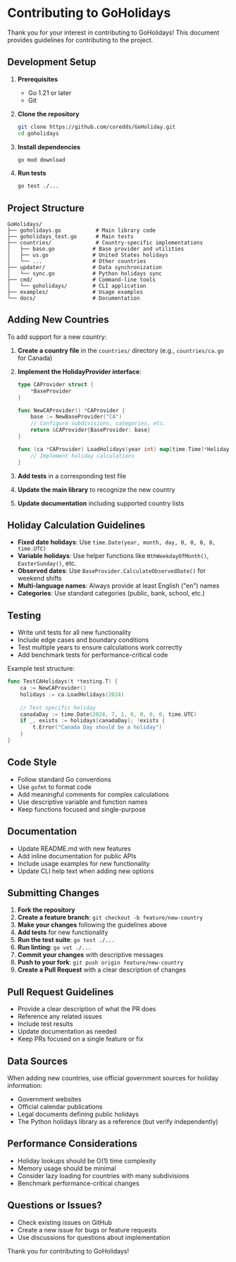 # Contributing to GoHolidays

Thank you for your interest in contributing to GoHolidays! This document provides guidelines for contributing to the project.

## Development Setup

1. **Prerequisites**
   - Go 1.21 or later
   - Git

2. **Clone the repository**
   ```bash
   git clone https://github.com/coredds/GoHoliday.git
   cd goholidays
   ```

3. **Install dependencies**
   ```bash
   go mod download
   ```

4. **Run tests**
   ```bash
   go test ./...
   ```

## Project Structure

```
GoHolidays/
├── goholidays.go           # Main library code
├── goholidays_test.go      # Main tests
├── countries/              # Country-specific implementations
│   ├── base.go            # Base provider and utilities
│   ├── us.go              # United States holidays
│   └── ...                # Other countries
├── updater/               # Data synchronization
│   └── sync.go            # Python holidays sync
├── cmd/                   # Command-line tools
│   └── goholidays/        # CLI application
├── examples/              # Usage examples
└── docs/                  # Documentation
```

## Adding New Countries

To add support for a new country:

1. **Create a country file** in the `countries/` directory (e.g., `countries/ca.go` for Canada)

2. **Implement the HolidayProvider interface**:
   ```go
   type CAProvider struct {
       *BaseProvider
   }
   
   func NewCAProvider() *CAProvider {
       base := NewBaseProvider("CA")
       // Configure subdivisions, categories, etc.
       return &CAProvider{BaseProvider: base}
   }
   
   func (ca *CAProvider) LoadHolidays(year int) map[time.Time]*Holiday {
       // Implement holiday calculations
   }
   ```

3. **Add tests** in a corresponding test file

4. **Update the main library** to recognize the new country

5. **Update documentation** including supported country lists

## Holiday Calculation Guidelines

- **Fixed date holidays**: Use `time.Date(year, month, day, 0, 0, 0, 0, time.UTC)`
- **Variable holidays**: Use helper functions like `NthWeekdayOfMonth()`, `EasterSunday()`, etc.
- **Observed dates**: Use `BaseProvider.CalculateObservedDate()` for weekend shifts
- **Multi-language names**: Always provide at least English ("en") names
- **Categories**: Use standard categories (public, bank, school, etc.)

## Testing

- Write unit tests for all new functionality
- Include edge cases and boundary conditions
- Test multiple years to ensure calculations work correctly
- Add benchmark tests for performance-critical code

Example test structure:
```go
func TestCAHolidays(t *testing.T) {
    ca := NewCAProvider()
    holidays := ca.LoadHolidays(2024)
    
    // Test specific holiday
    canadaDay := time.Date(2024, 7, 1, 0, 0, 0, 0, time.UTC)
    if _, exists := holidays[canadaDay]; !exists {
        t.Error("Canada Day should be a holiday")
    }
}
```

## Code Style

- Follow standard Go conventions
- Use `gofmt` to format code
- Add meaningful comments for complex calculations
- Use descriptive variable and function names
- Keep functions focused and single-purpose

## Documentation

- Update README.md with new features
- Add inline documentation for public APIs
- Include usage examples for new functionality
- Update CLI help text when adding new options

## Submitting Changes

1. **Fork the repository**
2. **Create a feature branch**: `git checkout -b feature/new-country`
3. **Make your changes** following the guidelines above
4. **Add tests** for new functionality
5. **Run the test suite**: `go test ./...`
6. **Run linting**: `go vet ./...`
7. **Commit your changes** with descriptive messages
8. **Push to your fork**: `git push origin feature/new-country`
9. **Create a Pull Request** with a clear description of changes

## Pull Request Guidelines

- Provide a clear description of what the PR does
- Reference any related issues
- Include test results
- Update documentation as needed
- Keep PRs focused on a single feature or fix

## Data Sources

When adding new countries, use official government sources for holiday information:

- Government websites
- Official calendar publications
- Legal documents defining public holidays
- The Python holidays library as a reference (but verify independently)

## Performance Considerations

- Holiday lookups should be O(1) time complexity
- Memory usage should be minimal
- Consider lazy loading for countries with many subdivisions
- Benchmark performance-critical changes

## Questions or Issues?

- Check existing issues on GitHub
- Create a new issue for bugs or feature requests
- Use discussions for questions about implementation

Thank you for contributing to GoHolidays!
